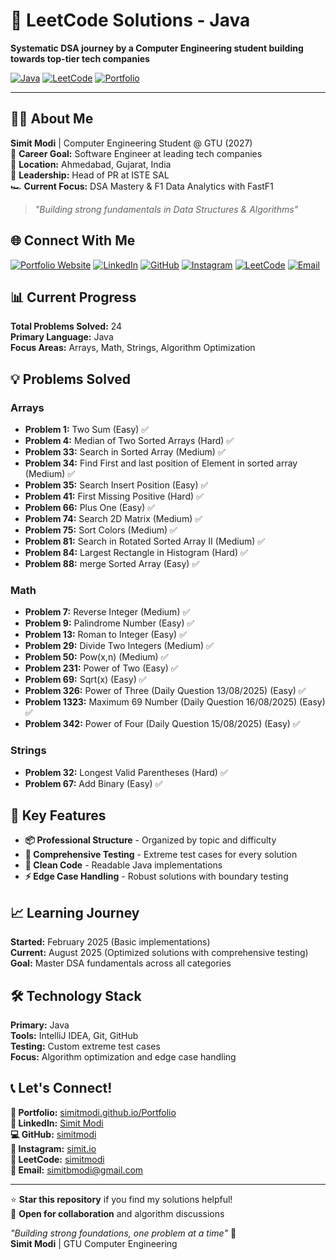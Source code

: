 # 🚀 LeetCode Solutions - Java

**Systematic DSA journey by a Computer Engineering student building towards top-tier tech companies**

[![Java](https://img.shields.io/badge/Java-ED8B00?style=for-the-badge&logo=java&logoColor=white)](https://www.java.com/)
[![LeetCode](https://img.shields.io/badge/LeetCode-FFA116?style=for-the-badge&logo=LeetCode&logoColor=black)](https://leetcode.com/u/simitmodi)
[![Portfolio](https://img.shields.io/badge/Portfolio-FF5722?style=for-the-badge&logo=todoist&logoColor=white)](https://simitmodi.github.io/Portfolio)

---

## 👨‍💻 About Me

**Simit Modi** | Computer Engineering Student @ GTU (2027)  
🎯 **Career Goal:** Software Engineer at leading tech companies  
📍 **Location:** Ahmedabad, Gujarat, India  
💼 **Leadership:** Head of PR at ISTE SAL  
🏎️ **Current Focus:** DSA Mastery & F1 Data Analytics with FastF1  

> *"Building strong fundamentals in Data Structures & Algorithms"*

## 🌐 Connect With Me

[![Portfolio Website](https://img.shields.io/badge/🌟_Portfolio-Visit_Website-blue?style=for-the-badge)](https://simitmodi.github.io/Portfolio)
[![LinkedIn](https://img.shields.io/badge/LinkedIn-0077B5?style=for-the-badge&logo=linkedin&logoColor=white)](https://linkedin.com/in/simitmodi)
[![GitHub](https://img.shields.io/badge/GitHub-100000?style=for-the-badge&logo=github&logoColor=white)](https://github.com/simitmodi)
[![Instagram](https://img.shields.io/badge/Instagram-E4405F?style=for-the-badge&logo=instagram&logoColor=white)](https://instagram.com/simit.io)
[![LeetCode](https://img.shields.io/badge/LeetCode-FFA116?style=for-the-badge&logo=LeetCode&logoColor=black)](https://leetcode.com/u/simitmodi)
[![Email](https://img.shields.io/badge/Email-D14836?style=for-the-badge&logo=gmail&logoColor=white)](mailto:simit.modi@gmail.com)

## 📊 Current Progress

**Total Problems Solved:** 24\
**Primary Language:** Java  
**Focus Areas:** Arrays, Math, Strings, Algorithm Optimization  


## 💡 Problems Solved

### Arrays
- **Problem 1:** Two Sum (Easy) ✅
- **Problem 4:** Median of Two Sorted Arrays (Hard) ✅
- **Problem 33:** Search in Sorted Array (Medium) ✅
- **Problem 34:** Find First and last position of Element in sorted array (Medium) ✅
- **Problem 35:** Search Insert Position (Easy) ✅
- **Problem 41:** First Missing Positive (Hard) ✅
- **Problem 66:** Plus One (Easy) ✅
- **Problem 74:** Search 2D Matrix (Medium) ✅
- **Problem 75:** Sort Colors (Medium) ✅
- **Problem 81:** Search in Rotated Sorted Array II (Medium) ✅
- **Problem 84:** Largest Rectangle in Histogram (Hard) ✅
- **Problem 88:** merge Sorted Array (Easy) ✅

### Math
- **Problem 7:** Reverse Integer (Medium) ✅
- **Problem 9:** Palindrome Number (Easy) ✅
- **Problem 13:** Roman to Integer (Easy) ✅
- **Problem 29:** Divide Two Integers (Medium) ✅
- **Problem 50:** Pow(x,n) (Medium) ✅
- **Problem 231:** Power of Two (Easy) ✅
- **Problem 69:** Sqrt(x) (Easy) ✅
- **Problem 326:** Power of Three (Daily Question 13/08/2025) (Easy) ✅
- **Problem 1323:** Maximum 69 Number (Daily Question 16/08/2025) (Easy) ✅
- **Problem 342:** Power of Four (Daily Question 15/08/2025) (Easy) ✅

### Strings
- **Problem 32:** Longest Valid Parentheses (Hard) ✅
- **Problem 67:** Add Binary (Easy) ✅

## 🎯 Key Features

- **📦 Professional Structure** - Organized by topic and difficulty
- **🧪 Comprehensive Testing** - Extreme test cases for every solution
- **📝 Clean Code** - Readable Java implementations
- **⚡ Edge Case Handling** - Robust solutions with boundary testing

## 📈 Learning Journey

**Started:** February 2025 (Basic implementations)  
**Current:** August 2025 (Optimized solutions with comprehensive testing)  
**Goal:** Master DSA fundamentals across all categories

## 🛠️ Technology Stack

**Primary:** Java  
**Tools:** IntelliJ IDEA, Git, GitHub  
**Testing:** Custom extreme test cases  
**Focus:** Algorithm optimization and edge case handling  

## 📞 Let's Connect!

**🌟 Portfolio:** [simitmodi.github.io/Portfolio](https://simitmodi.github.io/Portfolio)  
**💼 LinkedIn:** [Simit Modi](https://linkedin.com/in/simitmodi)  
**💻 GitHub:** [simitmodi](https://github.com/simitmodi)  
**📸 Instagram:** [simit.io](https://instagram.com/simit.io)  
**🧩 LeetCode:** [simitmodi](https://leetcode.com/u/simitmodi)  
**📧 Email:** [simitbmodi@gmail.com](mailto:simit.modi@gmail.com)  

---

⭐ **Star this repository** if you find my solutions helpful!  
🤝 **Open for collaboration** and algorithm discussions  

*"Building strong foundations, one problem at a time"* 🎯  
**Simit Modi** | GTU Computer Engineering

